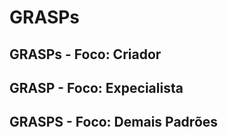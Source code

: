 # GRASPs

## GRASPs - Foco: Criador

## GRASP - Foco: Expecialista

## GRASPS - Foco: Demais Padrões
